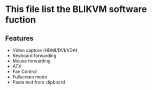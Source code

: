 # This file list the BLIKVM software fuction 
## Features

* Video capture (HDMI/DVI/VGA)
* Keyboard forwarding
* Mouse forwarding
* ATX
* Fan Control
* Fullscreen mode
* Paste text from clipboard

